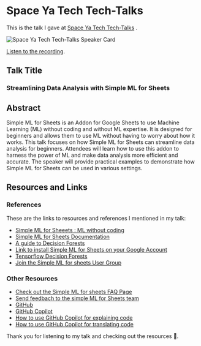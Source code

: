 # Space Ya Tech Tech-Talks

This is the talk I gave at [Space Ya Tech Tech-Talks](https://www.eventbrite.com/o/spaceyatech-61683632943) .

![Space Ya Tech Tech-Talks Speaker Card](https://github.com/mwanyumba7/TalksandEvents/assets/91888963/1c42c6b4-6628-416c-82d9-38f242ee0f11)

[Listen to the recording](https://youtu.be/UkApV0zGDLU).

## Talk Title

### Streamlining Data Analysis with Simple ML for Sheets

## Abstract

Simple ML for Sheets is an Addon for Google Sheets to use Machine Learning (ML) without coding and without ML expertise. It is designed for beginners and allows them to use ML without having to worry about how it works. 
This talk focuses on how Simple ML for Sheets can streamline data analysis for beginners. Attendees will learn how to use this addon to harness the power of ML and make data analysis more efficient and accurate. 
The speaker will provide practical examples to demonstrate how Simple ML for Sheets can be used in various settings.

## Resources and Links

### References

These are the links to resources and references I mentioned in my talk:

- [Simple ML for Sheeets : ML without coding ](https://youtu.be/GYCORMNr_IU)
- [Simple ML for Sheets Documentation](https://simplemlforsheets.com/)
- [A guide to Decision Forests](https://developers.google.com/machine-learning/decision-forests)
- [Link to install Simple ML for Sheets on your Google Account](https://workspace.google.com/marketplace/app/simple_ml_for_sheets/685936641092)
- [Tensorflow Decision Forests](https://www.tensorflow.org/decision_forests)
- [Join the Simple ML for sheets User Group](https://groups.google.com/g/simple-ml-for-sheets-users)

### Other Resources

- [Check out the Simple ML for sheets FAQ Page](https://simplemlforsheets.com/faq.html)
- [Send feedbach to the simple ML for Sheets team](https://docs.google.com/forms/d/e/1FAIpQLSdP8ZceZb4KwDm4d3nRc66gl0xydPCLOkxWaxkMpVBiLXhCxw/viewform)
- [GitHub](https://github.com)
- [GitHub Copilot](https://copilot.github.com/)
- [How to use GitHub Copilot for explaining code](https://dev.to/github/understand-your-code-using-github-copilot-5375)
- [How to use GitHub Copilot for translating code](https://dev.to/github/how-to-translate-code-into-other-languages-using-github-copilot-3n6f)

Thank you for listening to my talk and checking out the resources 💜.
